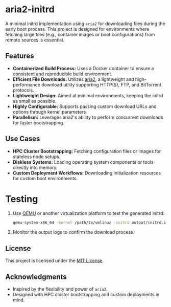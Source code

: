 # aria2-initrd

A minimal initrd implementation using `aria2` for downloading files during the early boot process. This project is designed for environments where fetching large files (e.g., container images or boot configurations) from remote sources is essential.

## Features

- **Containerized Build Process:** Uses a Docker container to ensure a consistent and reproducible build environment.
- **Efficient File Downloads:** Utilizes [aria2](https://github.com/aria2/aria2), a lightweight and high-performance download utility supporting HTTP(S), FTP, and BitTorrent protocols.
- **Lightweight Design:** Aimed at minimal environments, keeping the initrd as small as possible.
- **Highly Configurable:** Supports passing custom download URLs and options through kernel parameters.
- **Parallelism:** Leverages aria2's ability to perform concurrent downloads for faster bootstrapping.

## Use Cases

- **HPC Cluster Bootstrapping:** Fetching configuration files or images for stateless node setups.
- **Diskless Systems:** Loading operating system components or tools directly into memory.
- **Custom Deployment Workflows:** Downloading initialization resources for custom boot environments.



# Testing

1. Use [QEMU](https://www.qemu.org/) or another virtualization platform to test the generated initrd:
   ```bash
   qemu-system-x86_64 -kernel /path/to/vmlinuz -initrd output/initrd.img -append "url=http://example.com/resource"
   ```

2. Monitor the output logs to confirm the download process.


## License

This project is licensed under the [MIT License](LICENSE).

## Acknowledgments

- Inspired by the flexibility and power of `aria2`.
- Designed with HPC cluster bootstrapping and custom deployments in mind.
